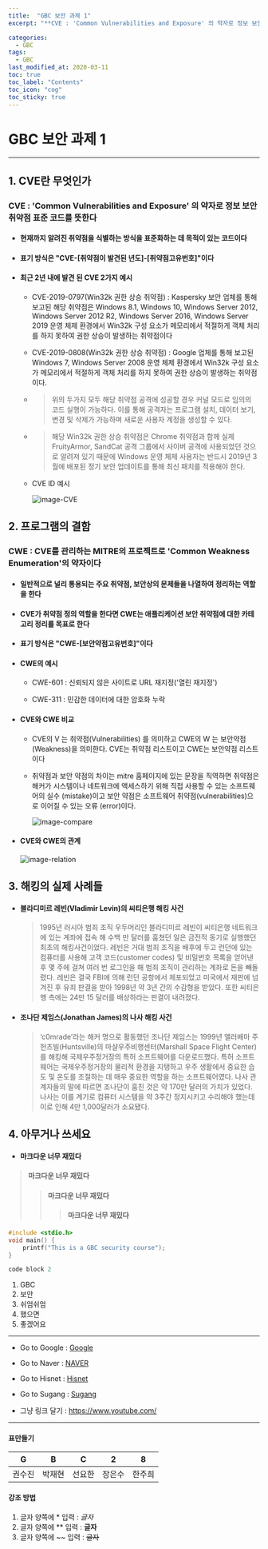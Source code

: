 ```yaml
---
title:  "GBC 보안 과제 1"
excerpt: "**CVE : 'Common Vulnerabilities and Exposure' 의 약자로 정보 보안 취약점 표준 코드를 뜻한다**"

categories:
  - GBC
tags:
  - GBC
last_modified_at: 2020-03-11 
toc: true
toc_label: "Contents"
toc_icon: "cog"
toc_sticky: true
---
```

# GBC 보안 과제 1 

---
## 1. CVE란 무엇인가
### **CVE : 'Common Vulnerabilities and Exposure' 의 약자로 정보 보안 취약점 표준 코드를 뜻한다**

- #### **현재까지 알려진 취약점을 식별하는 방식을 표준화하는 데 목적이 있는 코드이다**
- #### **표기 방식은 "CVE-[취약점이 발견된 년도]-[취약점고유번호]"이다**
- #### **최근 2년 내에 발견 된 CVE 2가지 예시**
  - CVE-2019-0797(Win32k 권한 상승 취약점) : Kaspersky 보안 업체를 통해 보고된 해당 취약점은 Windows 8.1, Windows 10, Windows Server 2012, Windows Server 2012 R2, Windows Server 2016, Windows Server 2019 운영 체제 환경에서 Win32k 구성 요소가 메모리에서 적절하게 객체 처리를 하지 못하여 권한 상승이 발생하는 취약점이다
    
  - CVE-2019-0808(Win32k 권한 상승 취약점) : Google 업체를 통해 보고된 Windows 7, Windows Server 2008 운영 체제 환경에서 Win32k 구성 요소가 메모리에서 적절하게 객체 처리를 하지 못하여 권한 상승이 발생하는 취약점이다.
  
  - > 위의 두가지 모두 해당 취약점 공격에 성공할 경우 커널 모드로 임의의 코드 실행이 가능하다. 이를 통해 공격자는 프로그램 설치, 데이터 보기, 변경 및 삭제가 가능하며 새로운 사용자 계정을 생성할 수 있다.
  - > 해당 Win32k 권한 상승 취약점은 Chrome 취약점과 함께 실제 FruityArmor, SandCat 공격 그룹에서 사이버 공격에 사용되었던 것으로 알려져 있기 때문에 Windows 운영 체제 사용자는 반드시 2019년 3월에 배포된 정기 보안 업데이트를 통해 최신 패치를 적용해야 한다.

  - CVE ID 예시
    
      ![image-CVE](https://img1.daumcdn.net/thumb/R800x0/?scode=mtistory2&fname=https%3A%2F%2Ft1.daumcdn.net%2Fcfile%2Ftistory%2F2370933D54CAF55936)

## 2. 프로그램의 결함
### **CWE : CVE를 관리하는 MITRE의 프로젝트로 'Common Weakness Enumeration'의 약자이다**
- #### **일반적으로 널리 통용되는 주요 취약점, 보안상의 문제들을 나열하여 정리하는 역할을 한다**
- #### **CVE가 취약점 정의 역할을 한다면 CWE는 애플리케이션 보안 취약점에 대한 카테고리 정리를 목표로 한다**
- #### **표기 방식은 "CWE-[보안약점고유번호]"이다**
- #### **CWE의 예시**
  - CWE-601 : 신뢰되지 않은 사이트로 URL 재지정('열린 재지정')

  - CWE-311 : 민감한 데이터에 대한 암호화 누락

    

- #### **CVE와 CWE 비교**

  - CVE의 V 는 취약점(Vulnerabilities) 를 의미하고 CWE의 W 는 보안약점(Weakness)을 의미한다. CVE는 취약점 리스트이고 CWE는 보안약점 리스트이다

  - 취약점과 보안 약점의 차이는 mitre 홈페이지에 있는 문장을 직역하면 취약점은 해커가 시스템이나 네트워크에 액세스하기 위해 직접 사용할 수 있는 소프트웨어의 실수 (mistake)이고 보안 약점은 소프트웨어 취약점(vulnerabilities)으로 이어질 수 있는 오류 (error)이다.  

     ![image-compare](./compare.JPG)

- #### **CVE와 CWE의 관계**

     ![image-relation](./relation.JPG)

## 3. 해킹의 실제 사례들

  - #### **블라디미르 레빈(Vladimir Levin)의 씨티은행 해킹 사건**
    > 1995년 러시아 범죄 조직 우두머리인 블라디미르 레빈이 씨티은행 네트워크에 있는 계좌에 접속 해 수백 만 달러를 훔쳤던 일은 금전적 동기로 실행했던 최초의 해킹사건이었다. 레빈은 거대 범죄 조직을 배후에 두고 런던에 있는 컴퓨터를 사용해 고객 코드(customer codes) 및 비밀번호 목록을 얻어낸 후 몇 주에 걸쳐 여러 번 로그인을 해 범죄 조직이 관리하는 계좌로 돈을 빼돌렸다. 레빈은 결국 FBI에 의해 런던 공항에서 체포되었고 미국에서 재판에 넘겨진 후 유죄 판결을 받아 1998년 약 3년 간의 수감형을 받았다. 또한 씨티은행 측에는 24만 15 달러를 배상하라는 판결이 내려졌다.
  
  - #### **조나단 제임스(Jonathan James)의 나사 해킹 사건**  
    > ‘c0mrade’라는 해커 명으로 활동했던 조나단 제임스는 1999년 앨러배마 주 헌츠빌(Huntsville)의 마샬우주비행센터(Marshall Space Flight Center)를 해킹해 국제우주정거장의 특허 소프트웨어를 다운로드했다. 특허 소프트웨어는 국제우주정거장의 물리적 환경을 지탱하고 우주 생활에서 중요한 습도 및 온도를 조절하는 데 매우 중요한 역할을 하는 소프트웨어였다. 나사 관계자들의 말에 따르면 조나단이 훔친 것은 약 170만 달러의 가치가 있었다. 나사는 이를 계기로 컴퓨터 시스템을 약 3주간 정지시키고 수리해야 했는데 이로 인해 4만 1,000달러가 소요됐다.


## 4. 아무거나 쓰세요

- #### 마크다운 너무 재밌다
> #### 마크다운 너무 재밌다
>> #### 마크다운 너무 재밌다
>>> #### 마크다운 너무 재밌다

```c
#include <stdio.h>
void main() {
    printf("This is a GBC security course");
}

```

```c
code block 2
```
1. GBC
2. 보안
3. 쉬엄쉬엄
4. 했으면
5. 좋겠어요

------------------
- Go to Google : [Google](https://www.google.com/)

- Go to Naver : [NAVER](https://www.naver.com/)

- Go to Hisnet : [Hisnet](https://hisnet.handong.edu/)

- Go to Sugang : [Sugang](http://sugang.handong.edu/)

- 그냥 링크 달기 : <https://www.youtube.com/> 
------------------

#### 표만들기

G | B | C | 2 | 8 
--- | --- | --- | --- | --- 
권수진 | 박재현 | 선요한 | 장은수 | 한주희

#### 강조 방법

1. 글자 양쪽에 * 입력 : *글자*
2. 글자 양쪽에 ** 입력 : **글자**
3. 글자 양쪽에 ~~ 입력 : ~~글자~~



